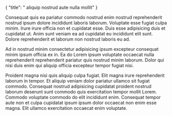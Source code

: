 {
  "title": " aliquip nostrud aute nulla mollit"
}

Consequat quis ea pariatur commodo nostrud enim nostrud reprehenderit nostrud ipsum dolore incididunt laboris laborum. Voluptate esse fugiat culpa minim. Irure irure officia non et cupidatat esse. Duis esse adipisicing duis et cupidatat ut. Anim sunt veniam ea ad cupidatat eu incididunt elit sunt. Dolore reprehenderit et laborum non nostrud laboris eu ad.

Ad in nostrud minim consectetur adipisicing ipsum excepteur consequat minim ipsum officia ex in. Ea do Lorem ipsum voluptate occaecat nulla reprehenderit reprehenderit pariatur quis nostrud minim laborum. Dolor qui nisi duis enim qui aliquip officia excepteur tempor fugiat nisi.

Proident magna nisi quis aliquip culpa fugiat. Elit magna irure reprehenderit laborum in tempor. Et aliquip veniam dolor pariatur ullamco sit fugiat commodo. Consequat nostrud adipisicing cupidatat proident nostrud laborum deserunt sunt commodo quis exercitation tempor mollit Lorem. Commodo voluptate commodo do elit incididunt enim. Consequat tempor aute non et culpa cupidatat ipsum ipsum dolor occaecat non enim esse magna. Elit ullamco exercitation occaecat enim voluptate.